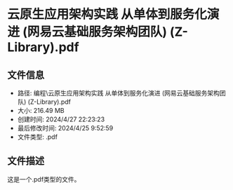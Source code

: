 ﻿# 云原生应用架构实践 从单体到服务化演进 (网易云基础服务架构团队) (Z-Library).pdf

## 文件信息
- 路径: 编程\云原生应用架构实践 从单体到服务化演进 (网易云基础服务架构团队) (Z-Library).pdf
- 大小: 216.49 MB
- 创建时间: 2024/4/27 22:23:23
- 最后修改时间: 2024/4/25 9:52:59
- 文件类型: .pdf

## 文件描述
这是一个.pdf类型的文件。

